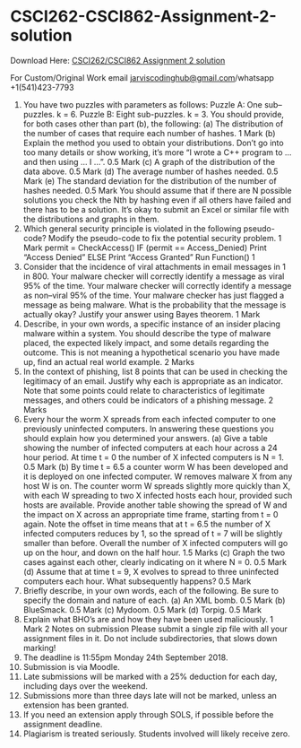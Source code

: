 # CSCI262-CSCI862-Assignment-2-solution

Download Here: [CSCI262/CSCI862 Assignment 2 solution](https://jarviscodinghub.com/assignment/csci262-csci862-assignment-2-solution/)

For Custom/Original Work email jarviscodinghub@gmail.com/whatsapp +1(541)423-7793

1. You have two puzzles with parameters as follows:
Puzzle A: One sub–puzzles. k = 6.
Puzzle B: Eight sub-puzzles. k = 3.
You should provide, for both cases other than part (b), the following:
(a) The distribution of the number of cases that require each number of hashes. 1 Mark
(b) Explain the method you used to obtain your distributions. Don’t go into too many details or
show working, it’s more “I wrote a C++ program to … and then using … I …”. 0.5 Mark
(c) A graph of the distribution of the data above. 0.5 Mark
(d) The average number of hashes needed. 0.5 Mark
(e) The standard deviation for the distribution of the number of hashes needed. 0.5 Mark
You should assume that if there are N possible solutions you check the Nth by hashing even if all
others have failed and there has to be a solution.
It’s okay to submit an Excel or similar file with the distributions and graphs in them.
2. Which general security principle is violated in the following pseudo-code? Modify the pseudo-code
to fix the potential security problem. 1 Mark
permit = CheckAccess()
IF (permit == Access_Denied)
Print “Access Denied”
ELSE
Print “Access Granted”
Run Function()
1
3. Consider that the incidence of viral attachments in email messages in 1 in 800. Your malware checker
will correctly identify a message as viral 95% of the time. Your malware checker will correctly identify
a message as non–viral 95% of the time. Your malware checker has just flagged a message as being
malware. What is the probability that the message is actually okay? Justify your answer using Bayes
theorem. 1 Mark
4. Describe, in your own words, a specific instance of an insider placing malware within a system. You
should describe the type of malware placed, the expected likely impact, and some details regarding
the outcome. This is not meaning a hypothetical scenario you have made up, find an actual real
world example. 2 Marks
5. In the context of phishing, list 8 points that can be used in checking the legitimacy of an email.
Justify why each is appropriate as an indicator. Note that some points could relate to characteristics
of legitimate messages, and others could be indicators of a phishing message. 2 Marks
6. Every hour the worm X spreads from each infected computer to one previously uninfected computers.
In answering these questions you should explain how you determined your answers.
(a) Give a table showing the number of infected computers at each hour across a 24 hour period.
At time t = 0 the number of X infected computers is N = 1. 0.5 Mark
(b) By time t = 6.5 a counter worm W has been developed and it is deployed on one infected
computer. W removes malware X from any host W is on. The counter worm W spreads
slightly more quickly than X, with each W spreading to two X infected hosts each hour,
provided such hosts are available.
Provide another table showing the spread of W and the impact on X across an appropriate
time frame, starting from t = 0 again.
Note the offset in time means that at t = 6.5 the number of X infected computers reduces by
1, so the spread of t = 7 will be slightly smaller than before. Overall the number of X infected
computers will go up on the hour, and down on the half hour. 1.5 Marks
(c) Graph the two cases against each other, clearly indicating on it where N = 0. 0.5 Mark
(d) Assume that at time t = 9, X evolves to spread to three uninfected computers each hour. What
subsequently happens? 0.5 Mark
7. Briefly describe, in your own words, each of the following. Be sure to specify the domain and nature
of each.
(a) An XML bomb. 0.5 Mark
(b) BlueSmack. 0.5 Mark
(c) Mydoom. 0.5 Mark
(d) Torpig. 0.5 Mark
8. Explain what BHO’s are and how they have been used maliciously. 1 Mark
2
Notes on submission
Please submit a single zip file with all your assignment files in it. Do not include subdirectories, that slows down marking!
1. The deadline is 11:55pm Monday 24th September 2018.
2. Submission is via Moodle.
3. Late submissions will be marked with a 25% deduction for each day, including days over the weekend.
4. Submissions more than three days late will not be marked, unless an extension has been granted.
5. If you need an extension apply through SOLS, if possible before the assignment deadline.
6. Plagiarism is treated seriously. Students involved will likely receive zero.

